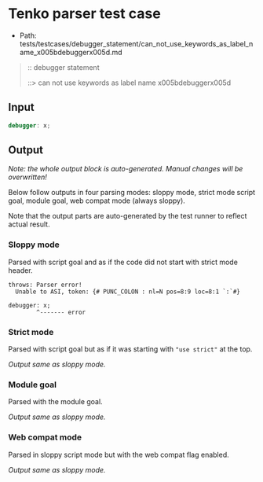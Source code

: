 # Tenko parser test case

- Path: tests/testcases/debugger_statement/can_not_use_keywords_as_label_name_x005bdebuggerx005d.md

> :: debugger statement
>
> ::> can not use keywords as label name x005bdebuggerx005d

## Input

`````js
debugger: x;
`````

## Output

_Note: the whole output block is auto-generated. Manual changes will be overwritten!_

Below follow outputs in four parsing modes: sloppy mode, strict mode script goal, module goal, web compat mode (always sloppy).

Note that the output parts are auto-generated by the test runner to reflect actual result.

### Sloppy mode

Parsed with script goal and as if the code did not start with strict mode header.

`````
throws: Parser error!
  Unable to ASI, token: {# PUNC_COLON : nl=N pos=8:9 loc=8:1 `:`#}

debugger: x;
        ^------- error
`````

### Strict mode

Parsed with script goal but as if it was starting with `"use strict"` at the top.

_Output same as sloppy mode._

### Module goal

Parsed with the module goal.

_Output same as sloppy mode._

### Web compat mode

Parsed in sloppy script mode but with the web compat flag enabled.

_Output same as sloppy mode._
